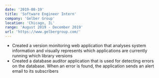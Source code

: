 ```yaml
---
date: '2019-08-19'
title: 'Software Engineer Intern'
company: 'Gelber Group'
location: 'Chicago, IL'
range: 'August 2019 - December 2019'
url: 'https://www.gelbergroup.com/'
---
```


- Created a version monitoring web application that analyses system information and visually represents which applications are currently running which library versions
- Created a database auditor application that is used for detecting errors on the database. When an error is found, the application sends an alert email to its subscribers
